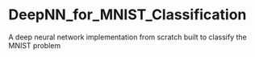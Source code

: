 # DeepNN_for_MNIST_Classification
A deep neural network implementation from scratch built to classify the MNIST problem
